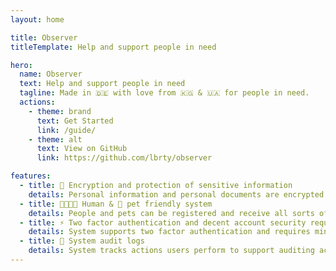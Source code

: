 ```yaml
---
layout: home

title: Observer
titleTemplate: Help and support people in need

hero:
  name: Observer
  text: Help and support people in need
  tagline: Made in 🇩🇪 with love from 🇰🇬 & 🇺🇦 for people in need.
  actions:
    - theme: brand
      text: Get Started
      link: /guide/
    - theme: alt
      text: View on GitHub
      link: https://github.com/lbrty/observer

features:
  - title: 🔐 Encryption and protection of sensitive information
    details: Personal information and personal documents are encrypted and protected from strangers.
  - title: 👨‍👩‍👧‍👦 Human & 🐶 pet friendly system
    details: People and pets can be registered and receive all sorts of support.
  - title: ⚡️ Two factor authentication and decent account security requirements
    details: System supports two factor authentication and requires minimum password security rules.
  - title: 🧿 System audit logs
    details: System tracks actions users perform to support auditing actions and to capture important changes in records.
---
```

